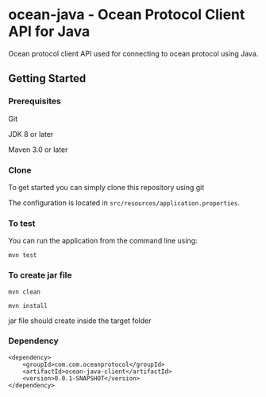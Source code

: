 # ocean-java - Ocean Protocol Client API for Java

Ocean protocol client API used for connecting to ocean protocol using Java.



## Getting Started

### Prerequisites

Git 

JDK 8 or later

Maven 3.0 or later

### Clone
To get started you can simply clone this repository using git

The configuration is located in `src/resources/application.properties`.

### To test
You can run the application from the command line using:

```
mvn test

```
### To create jar file

```
mvn clean

mvn install

```
jar file should create inside the target folder

### Dependency
```
<dependency>
	<groupId>com.com.oceanprotocol</groupId>
	<artifactId>ocean-java-client</artifactId>
	<version>0.0.1-SNAPSHOT</version>
</dependency>

```
